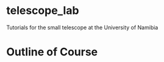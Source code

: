 # telescope_lab
Tutorials for the small telescope at the University of Namibia

# Outline of Course

